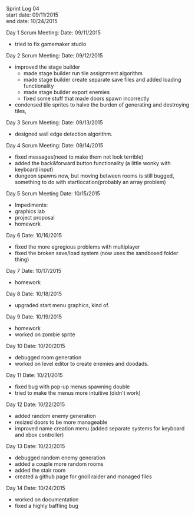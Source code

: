 Sprint Log 04 <br>
start date: 09/11/2015 <br>
end date: 10/24/2015 <br>

Day 1 Scrum Meeting:
Date: 09/11/2015
- tried to fix gamemaker studio
  
Day 2 Scrum Meeting:
Date: 09/12/2015
 - improved the stage builder
   - made stage builder run tile assignment algorithm
   - made stage builder create separate save files and added loading functionality
   - made stage builder export enemies
   - fixed some stuff that made doors spawn incorrectly
 - condensed tile sprites to halve the burden of generating and destroying tiles,

Day 3 Scrum Meeting:
Date: 09/13/2015
 - designed wall edge detection algorithm.

Day 4 Scrum Meeting:
Date: 09/14/2015
 - fixed messages(need to make them not look terrible)
 - added the back&forward button functionality (a little wonky with keyboard input)
 - dungeon spawns now, but moving between rooms is still bugged, something to do with startlocation(probably an array problem)
  
Day 5 Scrum Meeting
Date: 10/15/2015
 - Impediments: 
  - graphics lab
  - project proposal
  - homework
  
Day 6
Date: 10/16/2015
 - fixed the more egregious problems with multiplayer
 - fixed the broken save/load system (now uses the sandboxed folder thing)
  
Day 7
Date: 10/17/2015
 - homework
  
Day 8
Date: 10/18/2015
 - upgraded start menu graphics, kind of.

Day 9
Date: 10/19/2015
 - homework
 - worked on zombie sprite

Day 10
Date: 10/20/2015
 - debugged room generation
 - worked on level editor to create enemies and doodads.

Day 11
Date: 10/21/2015
 - fixed bug with pop-up menus spawning double
 - tried to make the menus more intuitive (didn't work)

Day 12
Date: 10/22/2015
 - added random enemy generation
 - resized doors to be more manageable
 - improved name creation menu (added separate systems for keyboard and xbox controller)

Day 13
Date: 10/23/2015
 - debugged random enemy generation
 - added a couple more random rooms
 - added the stair room
 - created a github page for gnoll raider and managed files

Day 14
Date: 10/24/2015
 - worked on documentation
 - fixed a highly baffling bug
  
